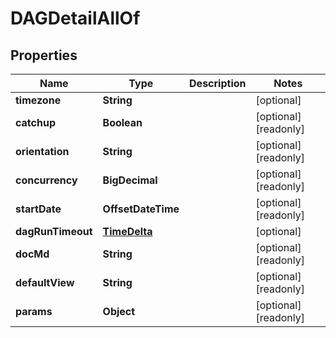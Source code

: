 

# DAGDetailAllOf


## Properties

Name | Type | Description | Notes
------------ | ------------- | ------------- | -------------
**timezone** | **String** |  |  [optional]
**catchup** | **Boolean** |  |  [optional] [readonly]
**orientation** | **String** |  |  [optional] [readonly]
**concurrency** | **BigDecimal** |  |  [optional] [readonly]
**startDate** | **OffsetDateTime** |  |  [optional] [readonly]
**dagRunTimeout** | [**TimeDelta**](TimeDelta.md) |  |  [optional]
**docMd** | **String** |  |  [optional] [readonly]
**defaultView** | **String** |  |  [optional] [readonly]
**params** | **Object** |  |  [optional] [readonly]



